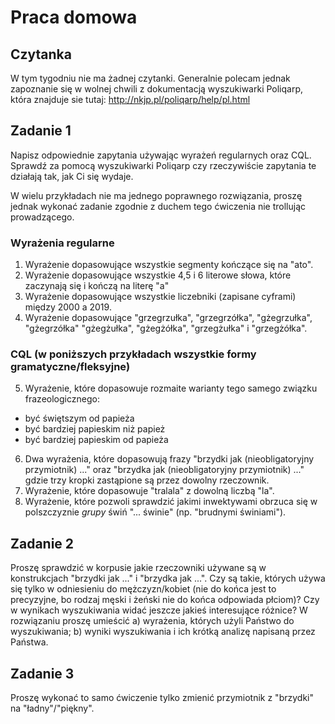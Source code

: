 # Praca domowa

## Czytanka

W tym tygodniu nie ma żadnej czytanki. Generalnie polecam jednak zapoznanie się w wolnej chwili z dokumentacją wyszukiwarki Poliqarp, która znajduje sie tutaj: http://nkjp.pl/poliqarp/help/pl.html

## Zadanie 1

Napisz odpowiednie zapytania używając wyrażeń regularnych oraz CQL. Sprawdź za pomocą wyszukiwarki Poliqarp czy rzeczywiście zapytania te działają tak, jak Ci się wydaje.

W wielu przykładach nie ma jednego poprawnego rozwiązania, proszę jednak wykonać zadanie zgodnie z duchem tego ćwiczenia nie trollując prowadzącego.

### Wyrażenia regularne
1. Wyrażenie dopasowujące wszystkie segmenty kończące się na "ato".
2. Wyrażenie dopasowujące wszystkie 4,5 i 6 literowe słowa, które zaczynają się i kończą na literę "a"
3. Wyrażenie dopasowujące wszystkie liczebniki (zapisane cyframi) między 2000 a 2019.
4. Wyrażenie dopasowujące "grzegrzułka", "grzegrzółka", "gżegrzułka", "gżegrzółka" "gżegżułka", "gżegżółka", "grzegżułka" i "grzegżółka".

### CQL (w poniższych przykładach wszystkie formy gramatyczne/fleksyjne)
5. Wyrażenie, które dopasowuje rozmaite warianty tego samego związku frazeologicznego:
  + być świętszym od papieża
  + być bardziej papieskim niż papież
  + być bardziej papieskim od papieża
6. Dwa wyrażenia, które dopasowują frazy "brzydki jak (nieobligatoryjny przymiotnik) ..." oraz "brzydka jak (nieobligatoryjny przymiotnik) ..." gdzie trzy kropki zastąpione są przez dowolny rzeczownik.
7. Wyrażenie, które dopasowuje "tralala" z dowolną liczbą "la".
8. Wyrażenie, które pozwoli sprawdzić jakimi inwektywami obrzuca się w polszczyznie *grupy* świń "... świnie" (np. "brudnymi świniami").

## Zadanie 2

Proszę sprawdzić w korpusie jakie rzeczowniki używane są w konstrukcjach "brzydki jak ..." i "brzydka jak ...". Czy są takie, których używa się tylko w odniesieniu do mężczyzn/kobiet (nie do końca jest to precyzyjne, bo rodzaj męski i żeński nie do końca odpowiada płciom)? Czy w wynikach wyszukiwania widać jeszcze jakieś interesujące różnice? W rozwiązaniu proszę umieścić a) wyrażenia, których użyli Państwo do wyszukiwania; b) wyniki wyszukiwania i ich krótką analizę napisaną przez Państwa.

## Zadanie 3

Proszę wykonać to samo ćwiczenie tylko zmienić przymiotnik z "brzydki" na "ładny"/"piękny".
